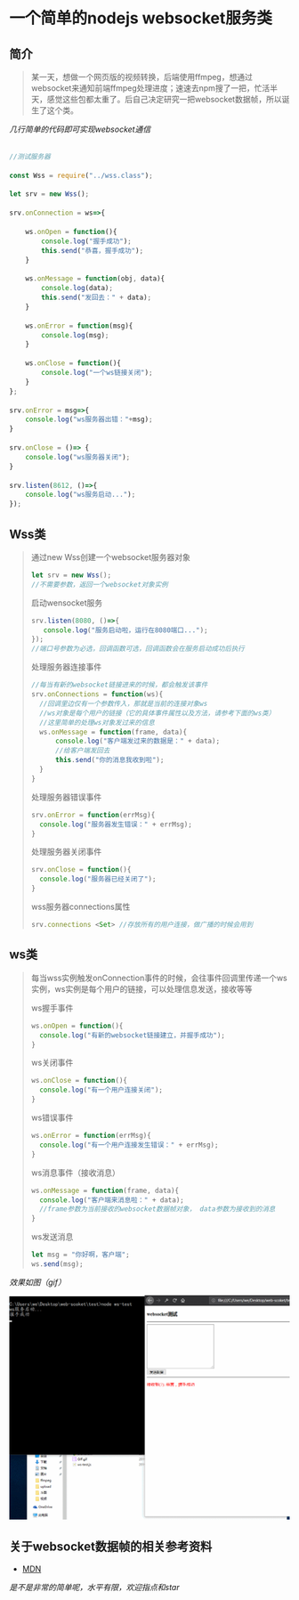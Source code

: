 # 一个简单的nodejs websocket服务类

## 简介

> 某一天，想做一个网页版的视频转换，后端使用ffmpeg，想通过websocket来通知前端ffmpeg处理进度；速速去npm搜了一把，忙活半天，感觉这些包都太重了。后自己决定研究一把websocket数据帧，所以诞生了这个类。


*几行简单的代码即可实现websocket通信*

```javascript

//测试服务器

const Wss = require("../wss.class");

let srv = new Wss();

srv.onConnection = ws=>{

    ws.onOpen = function(){
        console.log("握手成功");
        this.send("恭喜，握手成功");
    }

    ws.onMessage = function(obj, data){
        console.log(data);
        this.send("发回去：" + data);
    }

    ws.onError = function(msg){
        console.log(msg);
    }
    
    ws.onClose = function(){
        console.log("一个ws链接关闭");
    }
};

srv.onError = msg=>{
    console.log("ws服务器出错："+msg);
}

srv.onClose = ()=> {
    console.log("ws服务器关闭");
}

srv.listen(8612, ()=>{
    console.log("ws服务启动...");
});

```

## Wss类
>通过new Wss创建一个websocket服务器对象
>```javascript
>let srv = new Wss();
>//不需要参数，返回一个websocket对象实例
>```
>启动wensocket服务
>```javascript
>srv.listen(8080, ()=>{
>    console.log("服务启动啦，运行在8080端口...");
>});
>//端口号参数为必选，回调函数可选，回调函数会在服务启动成功后执行
>```
>处理服务器连接事件
>```javascript
>//每当有新的websocket链接进来的时候，都会触发该事件
>srv.onConnections = function(ws){
>   //回调里边仅有一个参数传入，那就是当前的连接对象ws
>   //ws对象是每个用户的链接（它的具体事件属性以及方法，请参考下面的ws类）    
>   //这里简单的处理ws对象发过来的信息
>   ws.onMessage = function(frame, data){
>       console.log("客户端发过来的数据是：" + data); 
>       //给客户端发回去
>       this.send("你的消息我收到啦");
>   }   
>}
>```
>处理服务器错误事件
>```javascript
>srv.onError = function(errMsg){
>   console.log("服务器发生错误：" + errMsg);
>}
>```
>处理服务器关闭事件
>```javascript
>srv.onClose = function(){
>   console.log("服务器已经关闭了");
>}
>```
>wss服务器connections属性
>```javascript
>srv.connections <Set> //存放所有的用户连接，做广播的时候会用到
>```


## ws类
>每当wss实例触发onConnection事件的时候，会往事件回调里传递一个ws实例，ws实例是每个用户的链接，可以处理信息发送，接收等等
>
>ws握手事件
>```javascript
>ws.onOpen = function(){
>   console.log("有新的websocket链接建立，并握手成功");
>}
>```
>ws关闭事件
>```javascript
>ws.onClose = function(){
>   console.log("有一个用户连接关闭");
>}
>```
>ws错误事件
>```javascript
>ws.onError = function(errMsg){
>   console.log("有一个用户连接发生错误：" + errMsg);
>}
>```
>ws消息事件（接收消息）
>```javascript
>ws.onMessage = function(frame, data){
>   console.log("客户端来消息啦：" + data);
>   //frame参数为当前接收的websocket数据帧对象， data参数为接收到的消息
>}
>```
>ws发送消息
>```javascript
>let msg = "你好啊，客户端";
>ws.send(msg);
>```

*效果如图（gif）*

![GIF效果图加载中...](./test/GIF.gif)

## 关于websocket数据帧的相关参考资料
* [MDN](https://developer.mozilla.org/zh-CN/docs/Web/API/WebSockets_API/Writing_WebSocket_servers)
  
*是不是非常的简单呢，水平有限，欢迎指点和star*